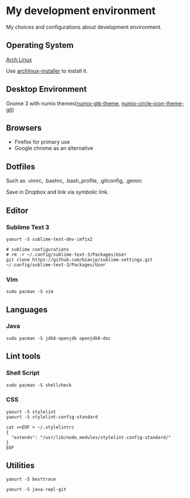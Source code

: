 # My development environment

My choices and configurations about development environment.

## Operating System

[Arch Linux](https://www.archlinux.org/)

Use [archlinux-installer](https://github.com/bianjp/archlinux-installer) to install it.

## Desktop Environment

Gnome 3 with numix themes([numix-gtk-theme](https://www.archlinux.org/packages/community/any/numix-gtk-theme/), [numix-circle-icon-theme-git](https://aur.archlinux.org/packages/numix-circle-icon-theme-git/))

## Browsers

* Firefox for primary use
* Google chrome as an alternative

## Dotfiles

Such as .vimrc, .bashrc, .bash_profile, .gitconfig, .gemrc

Save in Dropbox and link via symbolic link.

## Editor

### Sublime Text 3

```
yaourt -S sublime-text-dev-imfix2

# sublime configurations
# rm -r ~/.config/sublime-text-3/Packages/User
git clone https://github.com/bianjp/sublime-settings.git ~/.config/sublime-text-3/Packages/User
```

### Vim

```
sudo pacman -S vim
```

## Languages

### Java

```
sudo pacman -S jdk8-openjdk openjdk8-doc
```

## Lint tools

### Shell Script

```
sudo pacman -S shellcheck
```

### CSS

```
yaourt -S stylelint
yaourt -S stylelint-config-standard

cat <<EOF > ~/.stylelintrc
{
  "extends": "/usr/lib/node_modules/stylelint-config-standard/"
}
EOF
```

## Utilities

```
yaourt -S besttrace

yaourt -S java-repl-git
```
